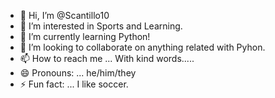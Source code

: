 - 👋 Hi, I’m @Scantillo10
- 👀 I’m interested in Sports and Learning. 
- 🌱 I’m currently learning Python!
- 💞️ I’m looking to collaborate on anything related with Pyhon. 
- 📫 How to reach me ... With kind words.....
- 😄 Pronouns: ... he/him/they
- ⚡ Fun fact: ... I like soccer.

<!---
Scantillo10/Scantillo10 is a ✨ special ✨ repository because its `README.md` (this file) appears on your GitHub profile.
You can click the Preview link to take a look at your changes.
--->
